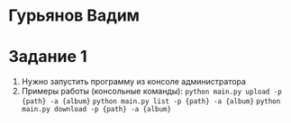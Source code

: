 # Гурьянов Вадим 

# Задание 1
  1. Нужно запустить программу из консоле администратора
  2. Примеры работы (консольные команды):
    `python main.py upload -p {path} -a {album}`
    `python main.py list -p {path} -a {album}`
    `python main.py download -p {path} -a {album}`
